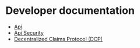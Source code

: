 # Developer documentation

* [Api](architecture/identityhub-apis.md)
* [Api Security](architecture/identity-api.security.md)
* [Decentralized Claims Protocol (DCP)](architecture/decentralized-claims-protocol/README.md)
